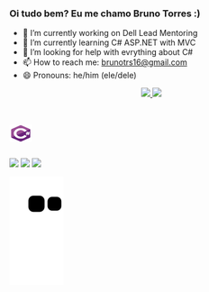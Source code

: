 ### Oi tudo bem? Eu me chamo Bruno Torres :)

- 🔭 I’m currently working on Dell Lead Mentoring
- 🌱 I’m currently learning C# ASP.NET with MVC
- 🤔 I’m looking for help with evrything about C#
- 📫 How to reach me: brunotrs16@gmail.com
- 😄 Pronouns: he/him (ele/dele)

<div align="center">
  <a href="https://github.com/brwnitz">
  <img height="180em" src="https://github-readme-stats.vercel.app/api?username=brwnitz&show_icons=true&theme=dark&include_all_commits=true&count_private=true"/>
  <img height="180em" src="https://github-readme-stats.vercel.app/api/top-langs/?username=brwnitz&layout=compact&langs_count=7&theme=dark"/>
</div>
  
  ##
  
  <div style="display: inline_block"><br>
     <img align="center" alt="Bruno-Csharp" height="30" width="40" src="https://raw.githubusercontent.com/devicons/devicon/master/icons/csharp/csharp-original.svg">
  </div>
  
  ##
  
  <div> 
  <a href="https://instagram.com/brwnitz" target="_blank"><img src="https://img.shields.io/badge/-Instagram-%23E4405F?style=for-the-badge&logo=instagram&logoColor=white" target="_blank"></a>
 <a href="https://discord.gg/kvHZDTj9" target="_blank"><img src="https://img.shields.io/badge/Discord-7289DA?style=for-the-badge&logo=discord&logoColor=white" target="_blank"></a> 
  <a href = "mailto:brunotrs16@gmail.com"><img src="https://img.shields.io/badge/-Gmail-%23333?style=for-the-badge&logo=gmail&logoColor=white" target="_blank"></a>
   
 
  ![Snake animation](https://github.com/rafaballerini/rafaballerini/blob/output/github-contribution-grid-snake.svg)
